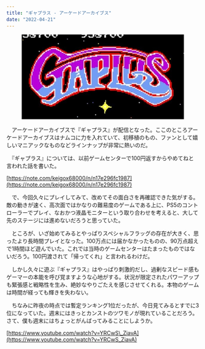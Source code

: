 ```yaml
---
title: "ギャプラス - アーケードアーカイブス"
date: "2022-04-21"
---
```


<figure>

![](assets/n61078268dab2_f98862f2e611d1462d82e5bf9a87a08b.jpeg)

</figure>

　アーケードアーカイブスで『ギャプラス』が配信となった。ここのところアーケードアーカイブスはナムコに力を入れていて、初移植のもの、ファンとして嬉しいマニアックなものなどラインナップが非常に熱いのだ。

　『ギャプラス』については、以前ゲームセンターで100円返すからやめてねと言われた話を書いた。

[https://note.com/keigox68000/n/n17e296fc1987](https://note.com/keigox68000/n/n17e296fc1987)

　で、今回久々にプレイしてみて、改めてその面白さを再確認できた気がする。敵の動きが速く、高次面ではかなりの難易度のゲームである上に、PS5のコントローラーでプレイ、なおかつ液晶モニターという取り合わせを考えると、大して先のステージには進めないだろうと思っていた。

　ところが、いざ始めてみるとやっぱりスペシャルフラッグの存在が大きく、思ったより長時間プレイとなった。100万点には届かなかったものの、90万点超えで1時間ほど遊んでいた。これでは当時のゲームセンターはたまったものではないだろう。100円渡されて「帰ってくれ」と言われるわけだ。

　しかし久々に遊ぶ『ギャプラス』はやっぱり刺激的だし、過剰なスピード感もゲーマーの本能を呼び覚ますような心地がする。状況が限定されたパワーアップも緊張感と戦略性を生み、絶妙なやりごたえを感じさせてくれる。本物のゲームは時間が経っても輝きを失わない。

　ちなみに昨夜の時点では暫定ランキング1位だったが、今日見てみるとすでに3位になっていた。週末にはきっとカンストのツワモノが現れていることだろう。さて、僕も週末にはちょっとがんばってみることにしようか。

[https://www.youtube.com/watch?v=YRCwS\_ZiavA](https://www.youtube.com/watch?v=YRCwS_ZiavA)
